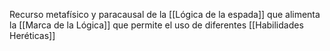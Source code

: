 Recurso metafísico y paracausal de la [[Lógica de la espada]] que alimenta la [[Marca de la Lógica]] que permite el uso de diferentes [[Habilidades Heréticas]] 


